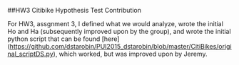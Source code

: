 ##HW3 Citibike Hypothesis Test Contribution

For HW3, assgnment 3, I defined what we would analyze, wrote the initial Ho and Ha (subsequently improved upon by the group), and wrote the initial python script that can be found [here] (https://github.com/dstarobin/PUI2015_dstarobin/blob/master/CitiBikes/original_scriptDS.py), which worked, but was improved upon by Jeremy.
